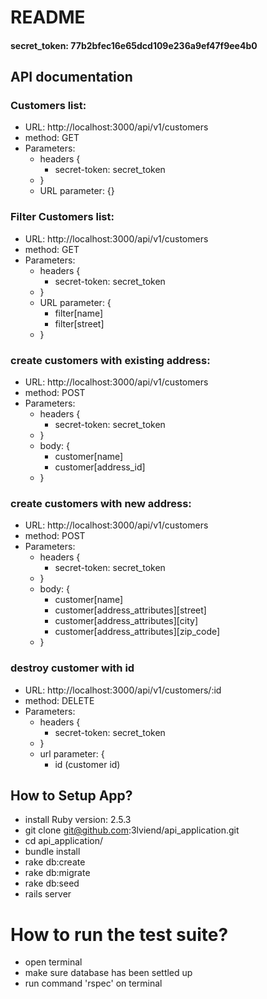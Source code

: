 # README

#### secret_token: 77b2bfec16e65dcd109e236a9ef47f9ee4b0

## API documentation

### Customers list:

- URL: http://localhost:3000/api/v1/customers
- method: GET
- Parameters:
  - headers {
     - secret-token: secret_token
  - }
  - URL parameter: {}

### Filter Customers list:

- URL: http://localhost:3000/api/v1/customers
- method: GET
- Parameters:
  - headers {
     - secret-token: secret_token
  - }
  - URL parameter: {
    - filter[name]
    - filter[street]
  - }


### create customers with existing address:

- URL: http://localhost:3000/api/v1/customers
- method: POST
- Parameters:
  - headers {
     - secret-token: secret_token
  - }
  - body: {
    - customer[name]
    - customer[address_id]
  - }


### create customers with new address:

- URL: http://localhost:3000/api/v1/customers
- method: POST
- Parameters:
  - headers {
     - secret-token: secret_token
  - }
  - body: {
    - customer[name]
    - customer[address_attributes][street]
    - customer[address_attributes][city]
    - customer[address_attributes][zip_code]
  - }

### destroy customer with id

- URL: http://localhost:3000/api/v1/customers/:id
- method: DELETE
- Parameters:
  - headers {
     - secret-token: secret_token
  - }
  - url parameter: {
    - id (customer id)

## How to Setup App?
- install Ruby version: 2.5.3
- git clone git@github.com:3lviend/api_application.git
- cd api_application/
- bundle install
- rake db:create
- rake db:migrate
- rake db:seed
- rails server

# How to run the test suite?
- open terminal
- make sure database has been settled up
- run command 'rspec' on terminal

